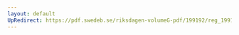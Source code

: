 ```yaml
---
layout: default
UpRedirect: https://pdf.swedeb.se/riksdagen-volumeG-pdf/199192/reg_199192/reg_199192_0177.pdf
---
```

